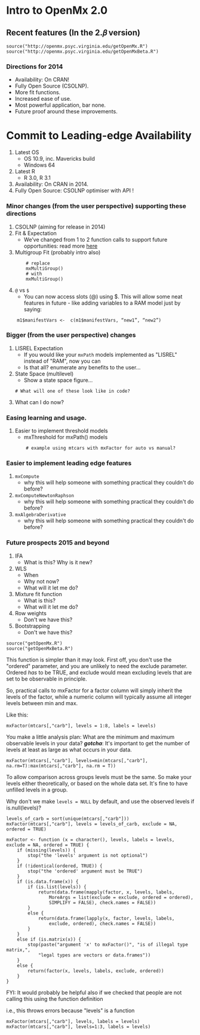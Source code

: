 # Intro to OpenMx 2.0

## Recent features (In the 2.𝛽 version)

```splus
source("http://openmx.psyc.virginia.edu/getOpenMx.R")
source("http://openmx.psyc.virginia.edu/getOpenMxBeta.R")
```
### Directions for 2014

* Availability: On CRAN!
* Fully Open Source (CSOLNP).
* More fit functions.
* Increased ease of use.
* Most powerful application, bar none.
* Future proof around these improvements.

# Commit to Leading-edge Availability
1. Latest OS
	* OS 10.9, inc. Mavericks build
	* Windows 64
2. Latest R
	* R 3.0, R 3.1
3. Availability: On CRAN in 2014.
4. Fully Open Source: CSOLNP optimiser with API !

### Minor changes (from the user perspective) supporting these directions 

1. CSOLNP  (aiming for release in 2014)
2. Fit & Expectation
	* We’ve changed from 1 to 2 function calls to support future opportunities: read more [here](link)
3. Multigroup Fit (probably intro also)
	```splus
		# replace
		mxMultiGroup()
		# with
		mxMultiGroup()
	```
4. `@` vs `$`
	* You can now access slots (@) using $. This will allow some neat features in future - like adding variables to a RAM model just by saying:

```splus
	m1$manifestVars <-  c(m1$manifestVars, “new1”, “new2”)
```

### Bigger (from the user perspective) changes
1. LISREL Expectation
	* If you would like your `mxPath` models implemented as "LISREL" instead of "RAM", now you can
	* Is that all? enumerate any benefits to the user...
2. State Space (multilevel)
	* Show a state space figure...
	```splus
	# What will one of these look like in code?
	```
3. What can I do now?

### Easing learning and usage.

1. Easier to implement threshold models
	* mxThreshold for mxPath() models
	```splus
		# example using mtcars with mxFactor for auto vs manual?
	```
### Easier to implement leading edge features
1. `mxCompute`
	* why this will help someone with something practical they couldn't do before?
2. `mxComputeNewtonRaphson`
	* why this will help someone with something practical they couldn't do before?
3. `mxAlgebraDerivative`
	* why this will help someone with something practical they couldn't do before?

### Future prospects 2015 and beyond
1. IFA
	* What is this? Why is it new?
3. WLS
	* When
	* Why not now?
	* What will it let me do?
4. Mixture fit function
	* What is this?
	* What will it let me do?
5. Row weights
	* Don't we have this?
6. Bootstrapping
	* Don't we have this?

```splus
source("getOpenMx.R")
source("getOpenMxBeta.R")
```

This function is simpler than it may look. First off, you don't use the "ordered" parameter, and you are unlikely to need the exclude parameter. Ordered *has* to be TRUE, and exclude would mean excluding levels that are set to be observable in principle.

So, practical calls to mxFactor for a factor column will simply inherit the levels of the factor, while a numeric column will typically assume all integer levels between min and max. 

Like this:

```splus
mxFactor(mtcars[,"carb"], levels = 1:8, labels = levels)
```

You make a little analysis plan: What are the minimum and maximum observable levels in your data?
***gotcha***: It's important to get the number of levels at least as large as what occurs in your data. 

```splus
mxFactor(mtcars[,"carb"], levels=min(mtcars[,"carb"], na.rm=T):max(mtcars[,"carb"], na.rm = T))
```    
To allow comparison across groups levels must be the same. So make your levels either theoretically, or based on the whole data set. It's fine to have unfilled levels in a group.

Why don't we make `levels = NULL` by default, and use the observed levels if is.null(levels)?

```splus
levels_of_carb = sort(unique(mtcars[,"carb"]))
mxFactor(mtcars[,"carb"], levels = levels_of_carb, exclude = NA, ordered = TRUE)

mxFactor <- function (x = character(), levels, labels = levels, exclude = NA, ordered = TRUE) {
    if (missing(levels)) {
        stop("the 'levels' argument is not optional")
    }
    if (!identical(ordered, TRUE)) {
        stop("the 'ordered' argument must be TRUE")
    }
    if (is.data.frame(x)) {
        if (is.list(levels)) {
            return(data.frame(mapply(factor, x, levels, labels, 
                MoreArgs = list(exclude = exclude, ordered = ordered), 
                SIMPLIFY = FALSE), check.names = FALSE))
        }
        else {
            return(data.frame(lapply(x, factor, levels, labels, 
                exclude, ordered), check.names = FALSE))
        }
    }
    else if (is.matrix(x)) {
        stop(paste("argument 'x' to mxFactor()", "is of illegal type matrix,", 
            "legal types are vectors or data.frames"))
    }
    else {
        return(factor(x, levels, labels, exclude, ordered))
    }
}
```

FYI: It would probably be helpful also if we checked that people are not calling this using the function definition

 i.e., this throws errors because "levels" is a function

```splus
mxFactor(mtcars[,"carb"], levels, labels = levels)
mxFactor(mtcars[,"carb"], levels=1:3, labels = levels)
    
```
